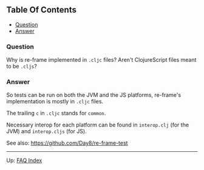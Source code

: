 <!-- START doctoc generated TOC please keep comment here to allow auto update -->
<!-- DON'T EDIT THIS SECTION, INSTEAD RE-RUN doctoc TO UPDATE -->
## Table Of Contents

- [Question](#question)
- [Answer](#answer)

<!-- END doctoc generated TOC please keep comment here to allow auto update -->

### Question

Why is re-frame implemented in `.cljc` files?   Aren't ClojureScript 
files meant to be `.cljs`?

### Answer 

So tests can be run on both the JVM and the JS platforms,
re-frame's implementation is mostly in `.cljc` files. 
 
The trailing `c` in `.cljc` stands for `common`.  

Necessary interop for each platform can be found in
`interop.clj`  (for the JVM)  and `interop.cljs` (for JS).

See also: https://github.com/Day8/re-frame-test


***

Up:  [FAQ Index](README.md)&nbsp;&nbsp;&nbsp;&nbsp;&nbsp;&nbsp;
